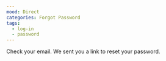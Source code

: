 ```yaml
---
mood: Direct
categories: Forgot Password
tags:
  - log-in
  - password
---
```

Check your email. We sent you a link to reset your password.